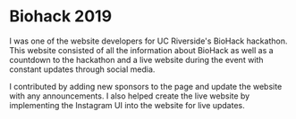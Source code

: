 # Biohack 2019

I was one of the website developers for UC Riverside's BioHack hackathon. This website consisted of all the information about BioHack as well as a countdown to the hackathon and a live website during the event with constant updates through social media.

I contributed by adding new sponsors to the page and update the website with any announcements. I also helped create the live website by implementing the Instagram UI into the website for live updates.
